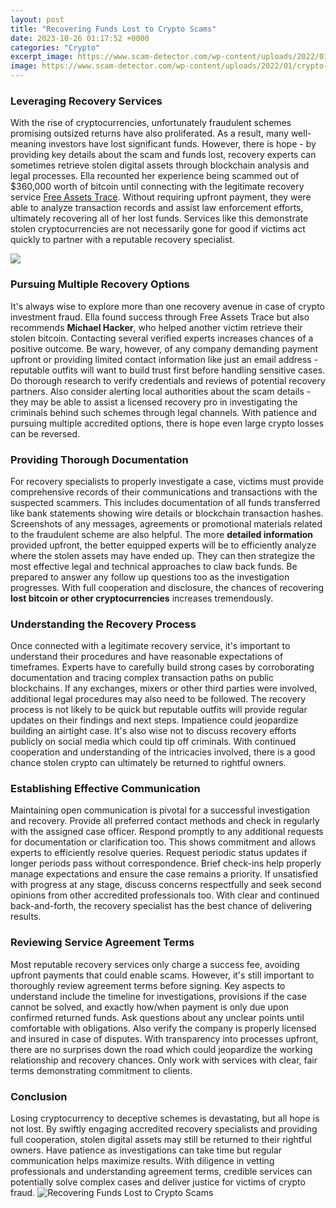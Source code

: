 ```yaml
---
layout: post
title: "Recovering Funds Lost to Crypto Scams"
date: 2023-10-26 01:17:52 +0000
categories: "Crypto"
excerpt_image: https://www.scam-detector.com/wp-content/uploads/2022/01/crypto-scammed-1024x701.jpg
image: https://www.scam-detector.com/wp-content/uploads/2022/01/crypto-scammed-1024x701.jpg
---
```


### Leveraging Recovery Services 
With the rise of cryptocurrencies, unfortunately fraudulent schemes promising outsized returns have also proliferated. As a result, many well-meaning investors have lost significant funds. However, there is hope - by providing key details about the scam and funds lost, recovery experts can sometimes retrieve stolen digital assets through blockchain analysis and legal processes. 
Ella recounted her experience being scammed out of $360,000 worth of bitcoin until connecting with the legitimate recovery service [Free Assets Trace](https://fistore.mysenprints.com/collection/ahlers). Without requiring upfront payment, they were able to analyze transaction records and assist law enforcement efforts, ultimately recovering all of her lost funds. Services like this demonstrate stolen cryptocurrencies are not necessarily gone for good if victims act quickly to partner with a reputable recovery specialist.

![](https://www.techicy.com/wp-content/uploads/2021/02/Recover-Scammed-Bitcoin-Stolen-Crypto.jpg)
### Pursuing Multiple Recovery Options
It's always wise to explore more than one recovery avenue in case of crypto investment fraud. Ella found success through Free Assets Trace but also recommends **Michael Hacker**, who helped another victim retrieve their stolen bitcoin. Contacting several verified experts increases chances of a positive outcome. Be wary, however, of any company demanding payment upfront or providing limited contact information like just an email address - reputable outfits will want to build trust first before handling sensitive cases. 
Do thorough research to verify credentials and reviews of potential recovery partners. Also consider alerting local authorities about the scam details - they may be able to assist a licensed recovery pro in investigating the criminals behind such schemes through legal channels. With patience and pursuing multiple accredited options, there is hope even large crypto losses can be reversed.
### Providing Thorough Documentation
For recovery specialists to properly investigate a case, victims must provide comprehensive records of their communications and transactions with the suspected scammers. This includes documentation of all funds transferred like bank statements showing wire details or blockchain transaction hashes. Screenshots of any messages, agreements or promotional materials related to the fraudulent scheme are also helpful.
The more **detailed information** provided upfront, the better equipped experts will be to efficiently analyze where the stolen assets may have ended up. They can then strategize the most effective legal and technical approaches to claw back funds. Be prepared to answer any follow up questions too as the investigation progresses. With full cooperation and disclosure, the chances of recovering **lost bitcoin or other cryptocurrencies** increases tremendously.
### Understanding the Recovery Process 
Once connected with a legitimate recovery service, it's important to understand their procedures and have reasonable expectations of timeframes. Experts have to carefully build strong cases by corroborating documentation and tracing complex transaction paths on public blockchains. If any exchanges, mixers or other third parties were involved, additional legal procedures may also need to be followed.
The recovery process is not likely to be quick but reputable outfits will provide regular updates on their findings and next steps. Impatience could jeopardize building an airtight case. It's also wise not to discuss recovery efforts publicly on social media which could tip off criminals. With continued cooperation and understanding of the intricacies involved, there is a good chance stolen crypto can ultimately be returned to rightful owners.
### Establishing Effective Communication 
Maintaining open communication is pivotal for a successful investigation and recovery. Provide all preferred contact methods and check in regularly with the assigned case officer. Respond promptly to any additional requests for documentation or clarification too. This shows commitment and allows experts to efficiently resolve queries.
Request periodic status updates if longer periods pass without correspondence. Brief check-ins help properly manage expectations and ensure the case remains a priority. If unsatisfied with progress at any stage, discuss concerns respectfully and seek second opinions from other accredited professionals too. With clear and continued back-and-forth, the recovery specialist has the best chance of delivering results.
### Reviewing Service Agreement Terms
Most reputable recovery services only charge a success fee, avoiding upfront payments that could enable scams. However, it's still important to thoroughly review agreement terms before signing. Key aspects to understand include the timeline for investigations, provisions if the case cannot be solved, and exactly how/when payment is only due upon confirmed returned funds. 
Ask questions about any unclear points until comfortable with obligations. Also verify the company is properly licensed and insured in case of disputes. With transparency into processes upfront, there are no surprises down the road which could jeopardize the working relationship and recovery chances. Only work with services with clear, fair terms demonstrating commitment to clients.
### Conclusion 
Losing cryptocurrency to deceptive schemes is devastating, but all hope is not lost. By swiftly engaging accredited recovery specialists and providing full cooperation, stolen digital assets may still be returned to their rightful owners. Have patience as investigations can take time but regular communication helps maximize results. With diligence in vetting professionals and understanding agreement terms, credible services can potentially solve complex cases and deliver justice for victims of crypto fraud.
![Recovering Funds Lost to Crypto Scams](https://www.scam-detector.com/wp-content/uploads/2022/01/crypto-scammed-1024x701.jpg)